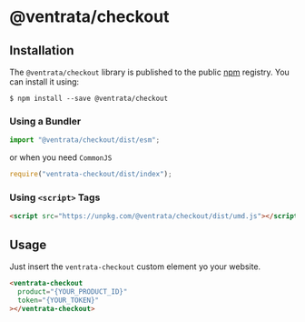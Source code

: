 # @ventrata/checkout

## Installation

The `@ventrata/checkout` library is published to the public [npm](https://www.npmjs.com/)
registry. You can install it using:

    $ npm install --save @ventrata/checkout

### Using a Bundler

```js
import "@ventrata/checkout/dist/esm";
```

or when you need `CommonJS`

```js
require("ventrata-checkout/dist/index");
```

### Using `<script>` Tags

```html
<script src="https://unpkg.com/@ventrata/checkout/dist/umd.js"></script>
```

## Usage

Just insert the `ventrata-checkout` custom element yo your website.

```html
<ventrata-checkout
  product="{YOUR_PRODUCT_ID}"
  token="{YOUR_TOKEN}"
></ventrata-checkout>
```
